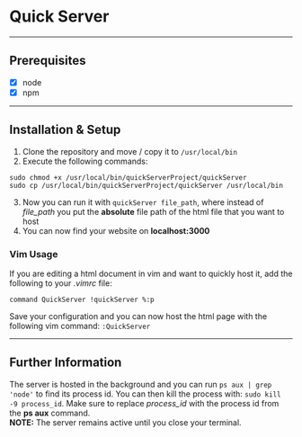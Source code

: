 # Quick Server
--------------
## Prerequisites
- [x] node
- [x] npm
--------------
## Installation & Setup  
1. Clone the repository and move / copy it to `/usr/local/bin`  
2. Execute the following commands:  
```  
sudo chmod +x /usr/local/bin/quickServerProject/quickServer  
sudo cp /usr/local/bin/quickServerProject/quickServer /usr/local/bin  
```  
3. Now you can run it with `quickServer file_path`, where instead of *file_path* you put the **absolute** file path of the html file that you want to host
4. You can now find your website on **localhost:3000**  
### Vim Usage  
If you are editing a html document in vim and want to quickly host it, add the following to your *.vimrc* file:  
```  
command QuickServer !quickServer %:p  
```   
Save your configuration and you can now host the html page with the following vim command: `:QuickServer`   

-----------------  
## Further Information
The server is hosted in the background and you can run `ps aux | grep 'node'` to find its process id. You can then kill the process with: `sudo kill -9 process_id`. Make sure to replace *process_id* with the process id from the **ps aux** command.  
**NOTE:** The server remains active until you close your terminal. 
